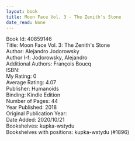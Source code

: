 ```yaml
---
layout: book
title: Moon Face Vol. 3 - The Zenith's Stone
date_read: None
---
```


Book Id: 40859146<br />
Title: Moon Face Vol. 3: The Zenith's Stone<br />
Author: Alejandro Jodorowsky<br />
Author l-f: Jodorowsky, Alejandro<br />
Additional Authors: François Boucq<br />
ISBN: <br />
My Rating: 0<br />
Average Rating: 4.07<br />
Publisher: Humanoids<br />
Binding: Kindle Edition<br />
Number of Pages: 44<br />
Year Published: 2018<br />
Original Publication Year: <br />
Date Added: 2020/10/21<br />
Bookshelves: kupka-wstydu<br />
Bookshelves with positions: kupka-wstydu (#1896)<br />


